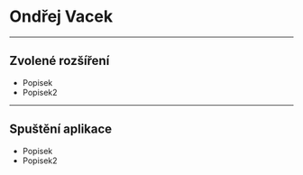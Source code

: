 # Ondřej Vacek
---
## Zvolené rozšíření
- Popisek
- Popisek2
---
## Spuštění aplikace

- Popisek
- Popisek2